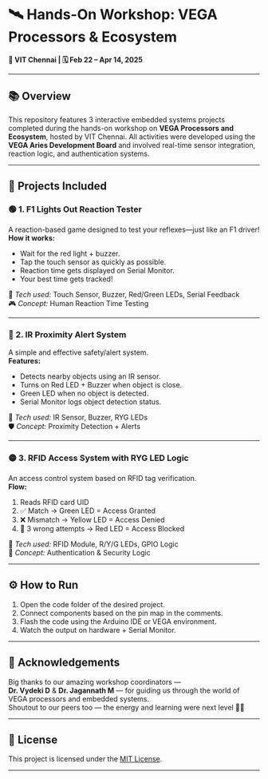 # 🛰️ Hands-On Workshop: VEGA Processors & Ecosystem  
**📍 VIT Chennai | 🗓️ Feb 22 – Apr 14, 2025**

---

## 📚 Overview  
This repository features 3 interactive embedded systems projects completed during the hands-on workshop on **VEGA Processors and Ecosystem**, hosted by VIT Chennai. All activities were developed using the **VEGA Aries Development Board** and involved real-time sensor integration, reaction logic, and authentication systems.

---

## 🚀 Projects Included

### 🟢 1. F1 Lights Out Reaction Tester  
A reaction-based game designed to test your reflexes—just like an F1 driver!  
**How it works:**  
- Wait for the red light + buzzer.  
- Tap the touch sensor as quickly as possible.  
- Reaction time gets displayed on Serial Monitor.  
- Your best time gets tracked!

🎯 *Tech used:* Touch Sensor, Buzzer, Red/Green LEDs, Serial Feedback  
🎮 *Concept:* Human Reaction Time Testing  

---

### 🔴 2. IR Proximity Alert System  
A simple and effective safety/alert system.  
**Features:**  
- Detects nearby objects using an IR sensor.  
- Turns on Red LED + Buzzer when object is close.  
- Green LED when no object is detected.  
- Serial Monitor logs object detection status.

🎯 *Tech used:* IR Sensor, Buzzer, RYG LEDs  
🛡️ *Concept:* Proximity Detection + Alerts  

---

### 🟡 3. RFID Access System with RYG LED Logic  
An access control system based on RFID tag verification.  
**Flow:**  
1. Reads RFID card UID  
2. ✅ Match → Green LED = Access Granted  
3. ❌ Mismatch → Yellow LED = Access Denied  
4. 🚫 3 wrong attempts → Red LED = Access Blocked  

🎯 *Tech used:* RFID Module, R/Y/G LEDs, GPIO Logic  
🔐 *Concept:* Authentication & Security Logic  

---

## ⚙️ How to Run
1. Open the code folder of the desired project.
2. Connect components based on the pin map in the comments.
3. Flash the code using the Arduino IDE or VEGA environment.
4. Watch the output on hardware + Serial Monitor.

---

## 🙌 Acknowledgements  
Big thanks to our amazing workshop coordinators —  
**Dr. Vydeki D** & **Dr. Jagannath M** — for guiding us through the world of VEGA processors and embedded systems.  
Shoutout to our peers too — the energy and learning were next level 🚀💯

---

## 📜 License  
This project is licensed under the [MIT License](https://opensource.org/licenses/MIT).

---
